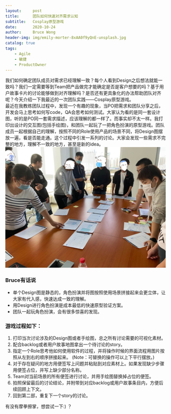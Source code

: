 ```yaml
---
layout:     post
title:      团队如何快速对齐需求认知
subtitle:   Cosplay原型游戏
date:       2020-10-24
author:     Bruce Wong
header-img: img/emily-morter-8xAA0f9yQnE-unsplash.jpg
catalog: true
tags:
    - Agile
    - 敏捷
    - ProductOwner
---
```


我们如何确定团队成员对需求已经理解一致？每个人看到Design之后想法就能一致吗？我们一定需要等到Team把产品做完才能确定是否是客户想要的吗？基于用户故事卡片的讨论能够做到对齐理解吗？是否还有更具象化的办法帮助团队对齐呢？今天介绍一下我最近的一次团队实践——Cosplay原型游戏。  
最近在我教练团队过程中，发现一个有趣的现象，当PO把需求和团队分享之后，开发会马上思考如何写code，QA会思考如何测试。大家认为看的是同一套设计图，听的是PO同一套需求描述，应该理解的都一样了。而事实却不太一样。我打印出设计的交互图(包括手绘图)，和团队一起玩了一把角色扮演的原型游戏。团队成员一起根据自己的理解，按照不同的Role使用产品的场景不同，将Design图摆放一遍，看是否能走通。这个过程中引发一系列的讨论。大家会发现一些需求不完整的地方，理解不一致的地方，甚至是新的idea。  
![gothrough story](/img/scrum/gothrough_story.jpg )   
### Bruce有话说  
+ 单个Design图是静态的，角色扮演并将图按照使用场景拼接起来会更立体，让大家有代入感，快速达成一致的理解。  
+ 用Design进行角色扮演是成本最低的快速原型验证方案。  
+ 团队一起玩角色扮演，会有很多惊喜的发现。

### 游戏过程如下：  
1. 打印当次讨论涉及的Design图或者手绘图，总之所有讨论需要的可视化素材。  
2. 配合backlog或者用户故事地图拿出一个待讨论的story。  
3. 指定一个Role思考他如何使用软件的过程，并将操作时候的界面流程用图片按照从左到右的顺序拼接起来。
    (Note：可替换的操作可以上下平行摆放。)  
4. 对于存在疑问的地方用便签写上问题并粘贴到对应素材上。如果发现缺少步骤用便签占位，并写上缺少部分名称。  
5. Team对当前场景的所有便签进行讨论，并用手绘图替换掉占位的便签。  
6. 拍照保留最后的讨论结论，并附带到对应backlog或用户故事条目内，方便后续回顾上下文。  
7. 回到第二部，重复下一个story的讨论。  

有没有摩拳擦掌，想尝试一下:) ？

